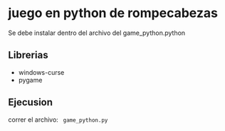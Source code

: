 
# juego en python de rompecabezas

Se debe instalar dentro del archivo del game_python.python




## Librerias

- windows-curse
- pygame




## Ejecusion 
correr el archivo:
` game_python.py`



